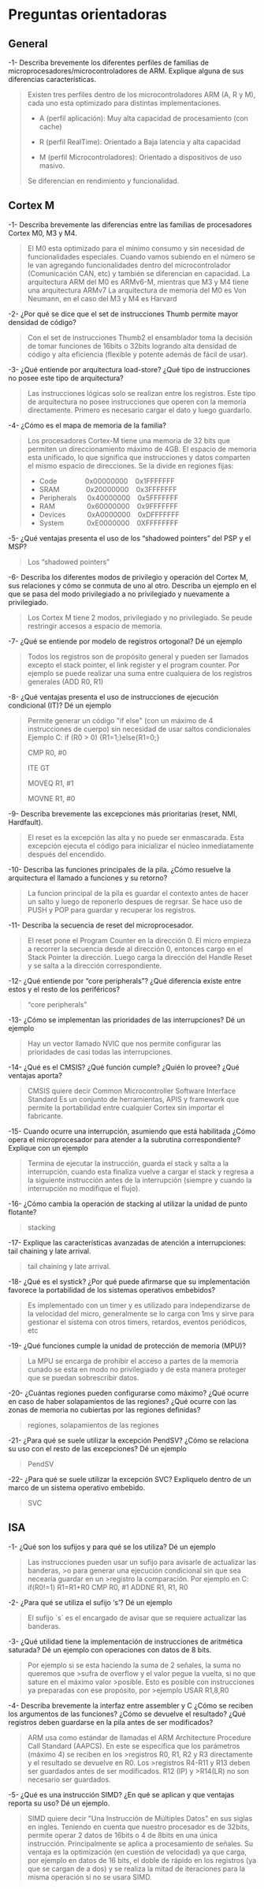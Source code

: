 # Preguntas orientadoras #

## General ##
-1- Describa brevemente los diferentes perfiles de familias de
microprocesadores/microcontroladores de ARM. Explique alguna de sus diferencias
características.


> Existen tres perfiles dentro de los microcontroladores ARM (A, R y M), cada uno esta optimizado para distintas implementaciones.
> 
> 
> - A (perfil aplicación): Muy alta capacidad de procesamiento (con cache)
> 
> 
> - R (perfil RealTime): Orientado a Baja latencia y alta capacidad
> 
> 
> - M (perfil Microcontroladores): Orientado a dispositivos de uso masivo.
> 
> Se diferencian en rendimiento y funcionalidad.

## Cortex M ##


-1- Describa brevemente las diferencias entre las familias de procesadores Cortex M0, M3 y M4.
> El M0 esta optimizado para el mínimo consumo y sin necesidad de funcionalidades especiales.
> Cuando vamos subiendo en el número se le van agregando funcionalidades dentro del microcontrolador (Comunicación CAN, etc) y también se diferencian en capacidad.
> La arquitectura ARM del M0 es ARMv6-M, mientras que M3 y M4 tiene una arquitectura ARMv7
> La arquitectura de memoria del M0 es Von Neumann, en el caso del M3 y M4 es Harvard


-2-  ¿Por qué se dice que el set de instrucciones Thumb permite mayor densidad de código?
> Con el set de instrucciones Thumb2 el ensamblador toma la decisión de tomar funciones de 16bits o 32bits logrando alta densidad de código y alta eficiencia (flexible y potente además de fácil de usar).

-3- ¿Qué entiende por arquitectura load-store? ¿Qué tipo de instrucciones no posee este tipo de arquitectura?
> Las instrucciones lógicas solo se realizan entre los registros. Este tipo de arquitectura no posee
> instrucciones que operen con la memoria directamente. Primero es necesario cargar el dato y luego guardarlo. 

-4- ¿Cómo es el mapa de memoria de la familia?
> Los procesadores Cortex-M tiene una memoria de 32 bits que permiten un direccionamiento máximo de 4GB. El espacio de memoria esta unificado, lo que significa que instrucciones y datos comparten el mismo espacio de direcciones.
> Se la divide en regiones fijas:
> 
> - Code &ensp;&ensp;&ensp;&ensp;&ensp;&ensp;&ensp; 0x00000000 &ensp; 0x1FFFFFFF
> - SRAM &ensp;&ensp;&ensp;&ensp;&ensp;&ensp;&nbsp; 0x20000000 &ensp; 0x3FFFFFFF
> - Peripherals &ensp;&ensp;                        0x40000000 &ensp; 0x5FFFFFFF
> - RAM &ensp;&ensp;&ensp;&ensp;&ensp;&ensp;&ensp;&nbsp;&nbsp;  0x60000000 &ensp; 0x9FFFFFFF
> - Devices &ensp;&ensp;&ensp; &ensp;&nbsp;         0xA0000000 &ensp; 0xDFFFFFFF
> - System &ensp;&ensp;&ensp;&ensp; &ensp;          0xE0000000 &ensp; 0XFFFFFFFF

-5- ¿Qué ventajas presenta el uso de los “shadowed pointers” del PSP y el MSP?
> Los “shadowed pointers”

-6- Describa los diferentes modos de privilegio y operación del Cortex M, sus relaciones y
cómo se conmuta de uno al otro. Describa un ejemplo en el que se pasa del modo
privilegiado a no privilegiado y nuevamente a privilegiado.
> Los Cortex M tiene 2 modos, privilegiado y no privilegiado. Se peude restringir accesos a espacio de memoria.

-7- ¿Qué se entiende por modelo de registros ortogonal? Dé un ejemplo
>Todos los registros son de propósito general y pueden ser llamados excepto el stack pointer, el link register y el program counter.
> Por ejemplo se puede realizar una suma entre cualquiera de los registros generales (ADD R0, R1)

-8- ¿Qué ventajas presenta el uso de instrucciones de ejecución condicional (IT)? Dé un
ejemplo
> Permite generar un código "if else" (con un máximo de 4 instrucciones de cuerpo)
> sin necesidad de usar saltos condicionales
> Ejemplo C: if (R0 > 0) {R1=1;}else{R1=0;}
> 
> CMP R0, #0
> 
> ITE GT
> 
> MOVEQ R1, #1
> 
> MOVNE R1, #0  
> 

-9- Describa brevemente las excepciones más prioritarias (reset, NMI, Hardfault).
>El reset es la excepción las alta y no puede ser enmascarada. Esta excepción ejecuta el código para inicializar el núcleo inmediatamente después del encendido.

-10- Describa las funciones principales de la pila. ¿Cómo resuelve la arquitectura el llamado
a funciones y su retorno?
> La funcion principal de la pila es guardar el contexto antes de hacer un salto y luego de reponerlo despues de regrsar. Se hace uso de PUSH y POP para guardar y recuperar los registros.

-11- Describa la secuencia de reset del microprocesador.
> El reset pone el Program Counter en la dirección 0. El micro empieza a recorrer la secuencia desde al dirección 0,  entonces cargo en el Stack Pointer la dirección. Luego carga la dirección del Handle Reset y se salta a la dirección correspondiente. 

-12- ¿Qué entiende por “core peripherals”? ¿Qué diferencia existe entre estos y el resto de
los periféricos?
>  “core peripherals”

-13- ¿Cómo se implementan las prioridades de las interrupciones? Dé un ejemplo
> Hay un vector llamado NVIC que nos permite configurar las prioridades de casi todas las interrupciones.

-14- ¿Qué es el CMSIS? ¿Qué función cumple? ¿Quién lo provee? ¿Qué ventajas aporta?
> CMSIS quiere decir Common Microcontroller Software Interface Standard
> Es un conjunto de herramientas, APIS y framework que permite la portabilidad entre cualquier Cortex sin importar el fabricante.

-15- Cuando ocurre una interrupción, asumiendo que está habilitada ¿Cómo opera el
microprocesador para atender a la subrutina correspondiente? Explique con un ejemplo
> Termina de ejecutar la instrucción, guarda el stack y salta a la interrupción, cuando esta finaliza
> vuelve a cargar el stack y regresa a la siguiente instrucción antes de la interrupción (siempre y cuando la interrupción no modifique el flujo).

-16- ¿Cómo cambia la operación de stacking al utilizar la unidad de punto flotante?
> stacking

-17- Explique las características avanzadas de atención a interrupciones: tail chaining y late
arrival.
>  tail chaining y late arrival.

-18- ¿Qué es el systick? ¿Por qué puede afirmarse que su implementación favorece la
portabilidad de los sistemas operativos embebidos?
>  Es implementado con un timer y es utilizado para independizarse de la velocidad del micro, generalmente se lo carga con 1ms y sirve para gestionar el sistema con otros timers, retardos, eventos periódicos, etc

-19- ¿Qué funciones cumple la unidad de protección de memoria (MPU)?
>  La MPU se encarga de prohibir el acceso a partes de la memoria cunado se esta en modo no privilegiado y de esta
>  manera proteger que se puedan sobrescribir datos.

-20- ¿Cuántas regiones pueden configurarse como máximo? ¿Qué ocurre en caso de haber
solapamientos de las regiones? ¿Qué ocurre con las zonas de memoria no cubiertas por las
regiones definidas?
> regiones, solapamientos de las regiones

-21- ¿Para qué se suele utilizar la excepción PendSV? ¿Cómo se relaciona su uso con el resto
de las excepciones? Dé un ejemplo
>  PendSV

-22- ¿Para qué se suele utilizar la excepción SVC? Expliquelo dentro de un marco de un sistema operativo embebido.
>  SVC

## ISA ##
-1- ¿Qué son los sufijos y para qué se los utiliza? Dé un ejemplo
>Las instrucciones pueden usar un sufijo para avisarle de actualizar las banderas, >o para generar una ejecución condicional sin que sea necearía guardar en un >registro la comparación.
>Por ejemplo en C: if(R0!=1) R1=R1+R0
>CMP R0, #1
>ADDNE R1, R1, R0 

-2- ¿Para qué se utiliza el sufijo ‘s’? Dé un ejemplo
>El sufijo ´s´ es el encargado de avisar que se requiere actualizar las banderas. 

-3- ¿Qué utilidad tiene la implementación de instrucciones de aritmética saturada? Dé un
ejemplo con operaciones con datos de 8 bits.
>Por ejemplo si se esta haciendo la suma de 2 señales, la suma no queremos que >sufra de overflow y el valor pegue la vuelta, si no que sature en el máximo valor >posible. Esto es posible con instrucciones ya preparadas con ese propósito, por >ejemplo USAR R1,8,R0

-4- Describa brevemente la interfaz entre assembler y C ¿Cómo se reciben los argumentos
de las funciones? ¿Cómo se devuelve el resultado? ¿Qué registros deben guardarse en la
pila antes de ser modificados?
> ARM usa como estándar de llamadas el ARM Architecture Procedure Call Standard (AAPCS). En este se especifica que los parámetros (máximo 4) se reciben en los >registros R0, R1, R2 y R3 directamente y el resultado se devuelve en R0. Los >registros R4-R11 y R13 deben ser guardados antes de ser modificados. R12 (IP) y >R14(LR) no son necesario ser guardados.

-5- ¿Qué es una instrucción SIMD? ¿En qué se aplican y que ventajas reporta su uso? Dé un
ejemplo.
> SIMD quiere decir "Una Instrucción de Múltiples Datos" en sus siglas en ingles.
> Teniendo en cuenta que nuestro procesador es de 32bits, permite operar 2 datos de 16bits o 4 de 8bits en una única instrucción. Principalmente se aplica a procesamiento de señales. Su ventaja es la optimización (en cuestión de velocidad) ya que carga, por ejemplo en datos de 16 bits, el doble de rápido en los registros (ya que se cargan de a dos) y se realiza la mitad de iteraciones para la misma operación si no se usara SIMD.
> 


